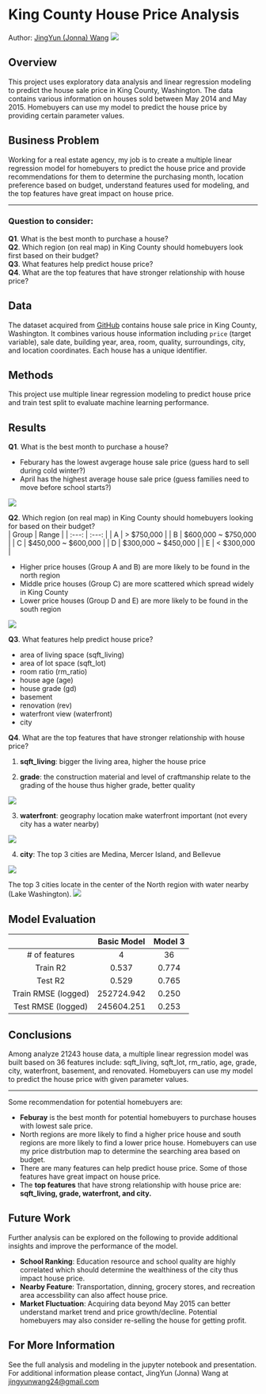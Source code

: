 # King County House Price Analysis
Author: [JingYun (Jonna) Wang](/jingyunwang24@gmail.com)
<img src="images/house sale.png">

##  Overview
This project uses exploratory data analysis and linear regression modeling to predict the house sale price in King County, Washington. The data contains various information on houses sold between May 2014 and May 2015. Homebuyers can use my model to predict the house price by providing certain parameter values.

##  Business Problem
Working for a real estate agency, my job is to create a multiple linear regression model for homebuyers to predict the house price and provide recommendations for them to determine the purchasing month, location preference based on budget, understand features used for modeling, and the top features have great impact on house price.
***
### Question to consider:
<b>Q1</b>. What is the best month to purchase a house?<br>
<b>Q2</b>. Which region (on real map) in King County should homebuyers look first based on their budget?<br>
<b>Q3</b>. What features help predict house price?<br>
<b>Q4</b>. What are the top features that have stronger relationship with house price?

## Data
The dataset acquired from [GitHub](https://github.com/learn-co-curriculum/dsc-phase-2-project/tree/main/data) contains house sale price in King County, Washington. It combines various house information including `price` (target variable), sale date, building year, area, room, quality, surroundings, city, and location coordinates. Each house has a unique identifier.

## Methods
This project use multiple linear regression modeling to predict house price and train test split to evaluate machine learning performance.

## Results
<b>Q1</b>. What is the best month to purchase a house?<br>
- Feburary has the lowest avgerage house sale price (guess hard to sell during cold winter?)
- April has the highest average house sale price (guess families need to move before school starts?)
<img src="images/price vs month.png">

<b>Q2</b>. Which region (on real map) in King County should homebuyers looking for based on their budget?<br>
| Group  | Range |
| :---: | :---: |
| A  | > $750,000  |
| B  | $600,000 ~ $750,000  |
| C  | $450,000 ~ $600,000  |
| D  | $300,000 ~ $450,000  |
| E  | < $300,000  |

- Higher price houses (Group A and B) are more likely to be found in the north region
- Middle price houses (Group C) are more scattered which spread widely in King County
- Lower price houses (Group D and E) are more likely to be found in the south region
<img src="images/Price Map.png">

<b>Q3</b>. What features help predict house price?<br>
- area of living space (sqft_living)
- area of lot space (sqft_lot)
- room ratio (rm_ratio)  
- house age (age)
- house grade (gd)
- basement 
- renovation (rev)
- waterfront view (waterfront)
- city

<b>Q4</b>. What are the top features that have stronger relationship with house price?
1. <b>sqft_living</b>: bigger the living area, higher the house price

2. <b>grade</b>: the construction material and level of craftmanship relate to the grading of the house thus higher grade, better quality
<img src="images/grade difference.png">

3. <b>waterfront</b>: geography location make waterfront important (not every city has a water nearby) 
<img src="images/waterfront difference.png">

4. <b>city</b>: The top 3 cities are Medina, Mercer Island, and Bellevue
<img src="images/city difference.png">

The top 3 cities locate in the center of the North region with water nearby (Lake Washington).
<img src="images/City Name Map.png">

## Model Evaluation
|   | Basic Model | Model 3 |
| :---: | :---: | :---: |
| # of features | 4 | 36|
|Train R2  | 0.537 | 0.774 |
|Test R2  | 0.529 | 0.765 |
| Train RMSE (logged)  | 252724.942 | 0.250 |
|  Test RMSE (logged)  | 245604.251 | 0.253 |

## Conclusions
Among analyze 21243 house data, a multiple linear regression model was built based on 36 features include: sqft_living,  sqft_lot, rm_ratio, age, grade, city, waterfront, basement, and renovated. Homebuyers can use my model to predict the house price with given parameter values.<br>
***
Some recommendation for potential homebuyers are:
- <b>Feburay</b> is the best month for potential homebuyers to purchase houses with lowest sale price.<br>
- North regions are more likely to find a higher price house and south regions are more likely to find a lower price house. Homebuyers can use my price distrbution map to determine the searching area based on budget. 
- There are many features can help predict house price. Some of those features have great impact on house price.
- The <b>top features</b> that have strong relationship with house price are: <b>sqft_living, grade, waterfront, and city.</b>

## Future Work
Further analysis can be explored on the following to provide additional insights and improve the performance of the model.
- <b>School Ranking</b>: Education resource and school quality are highly correlated which should determine the wealthiness of the city thus impact house price.
- <b>Nearby Feature</b>: Transportation, dinning, grocery stores, and recreation area accessbility can also affect house price.
- <b>Market Fluctuation</b>: Acquiring data beyond May 2015 can better understand market trend and price growth/decline. Potential homebuyers may also consider re-selling the house for getting profit.

## For More Information
See the full analysis and modeling in the jupyter notebook and presentation.<br>
For additional information please contact, JingYun (Jonna) Wang at jingyunwang24@gmail.com